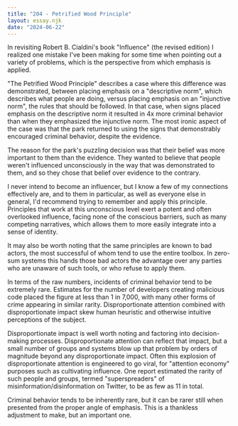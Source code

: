 ```yaml
---
title: "204 - Petrified Wood Principle"
layout: essay.njk
date: "2024-06-22"
---
```


In revisiting Robert B. Cialdini's book "Influence" (the revised edition) I realized one mistake I've been making for some time when pointing out a variety of problems, which is the perspective from which emphasis is applied.

"The Petrified Wood Principle" describes a case where this difference was demonstrated, between placing emphasis on a "descriptive norm", which describes what people are doing, versus placing emphasis on an "injunctive norm", the rules that should be followed. In that case, when signs placed emphasis on the descriptive norm it resulted in 4x more criminal behavior than when they emphasized the injunctive norm. The most ironic aspect of the case was that the park returned to using the signs that demonstrably encouraged criminal behavior, despite the evidence.

The reason for the park's puzzling decision was that their belief was more important to them than the evidence. They wanted to believe that people weren't influenced unconsciously in the way that was demonstrated to them, and so they chose that belief over evidence to the contrary.

I never intend to become an influencer, but I know a few of my connections effectively are, and to them in particular, as well as everyone else in general, I'd recommend trying to remember and apply this principle. Principles that work at this unconscious level exert a potent and often overlooked influence, facing none of the conscious barriers, such as many competing narratives, which allows them to more easily integrate into a sense of identity.

It may also be worth noting that the same principles are known to bad actors, the most successful of whom tend to use the entire toolbox. In zero-sum systems this hands those bad actors the advantage over any parties who are unaware of such tools, or who refuse to apply them.

In terms of the raw numbers, incidents of criminal behavior tend to be extremely rare. Estimates for the number of developers creating malicious code placed the figure at less than 1 in 7,000, with many other forms of crime appearing in similar rarity. Disproportionate attention combined with disproportionate impact skew human heuristic and otherwise intuitive perceptions of the subject.

Disproportionate impact is well worth noting and factoring into decision-making processes. Disproportionate attention can reflect that impact, but a small number of groups and systems blow up that problem by orders of magnitude beyond any disproportionate impact. Often this explosion of disproportionate attention is engineered to go viral, for "attention economy" purposes such as cultivating influence. One report estimated the rarity of such people and groups, termed "superspreaders" of misinformation/disinformation on Twitter, to be as few as 11 in total.

Criminal behavior tends to be inherently rare, but it can be rarer still when presented from the proper angle of emphasis. This is a thankless adjustment to make, but an important one.
